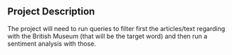 
## Project Description


The project will need to run queries to filter first the articles/text regarding with the British Museum (that will be the target word) 
and then run a sentiment analysis with those. 

